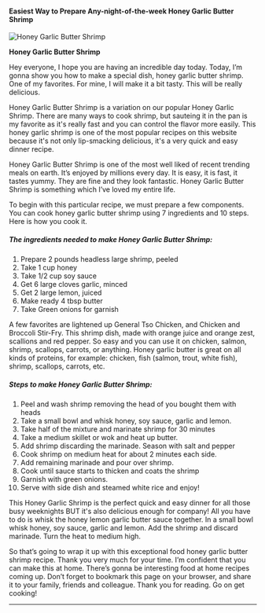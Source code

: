             

#### Easiest Way to Prepare Any-night-of-the-week Honey Garlic Butter Shrimp

![Honey Garlic Butter Shrimp](https://img-global.cpcdn.com/recipes/7ccfe1c8a10ced7b/751x532cq70/honey-garlic-butter-shrimp-recipe-main-photo.jpg)

**Honey Garlic Butter Shrimp**

Hey everyone, I hope you are having an incredible day today. Today, I’m gonna show you how to make a special dish, honey garlic butter shrimp. One of my favorites. For mine, I will make it a bit tasty. This will be really delicious.

Honey Garlic Butter Shrimp is a variation on our popular Honey Garlic Shrimp. There are many ways to cook shrimp, but sauteing it in the pan is my favorite as it's really fast and you can control the flavor more easily. This honey garlic shrimp is one of the most popular recipes on this website because it's not only lip-smacking delicious, it's a very quick and easy dinner recipe.

Honey Garlic Butter Shrimp is one of the most well liked of recent trending meals on earth. It’s enjoyed by millions every day. It is easy, it is fast, it tastes yummy. They are fine and they look fantastic. Honey Garlic Butter Shrimp is something which I’ve loved my entire life.

To begin with this particular recipe, we must prepare a few components. You can cook honey garlic butter shrimp using 7 ingredients and 10 steps. Here is how you cook it.

##### The ingredients needed to make Honey Garlic Butter Shrimp:

1.  Prepare 2 pounds headless large shrimp, peeled
2.  Take 1 cup honey
3.  Take 1/2 cup soy sauce
4.  Get 6 large cloves garlic, minced
5.  Get 2 large lemon, juiced
6.  Make ready 4 tbsp butter
7.  Take Green onions for garnish

A few favorites are lightened up General Tso Chicken, and Chicken and Broccoli Stir-Fry. This shrimp dish, made with orange juice and orange zest, scallions and red pepper. So easy and you can use it on chicken, salmon, shrimp, scallops, carrots, or anything. Honey garlic butter is great on all kinds of proteins, for example: chicken, fish (salmon, trout, white fish), shrimp, scallops, carrots, etc.

##### Steps to make Honey Garlic Butter Shrimp:

1.  Peel and wash shrimp removing the head of you bought them with heads
2.  Take a small bowl and whisk honey, soy sauce, garlic and lemon.
3.  Take half of the mixture and marinate shrimp for 30 minutes
4.  Take a medium skillet or wok and heat up butter.
5.  Add shrimp discarding the marinade. Season with salt and pepper
6.  Cook shrimp on medium heat for about 2 minutes each side.
7.  Add remaining marinade and pour over shrimp.
8.  Cook until sauce starts to thicken and coats the shrimp
9.  Garnish with green onions.
10.  Serve with side dish and steamed white rice and enjoy!

This Honey Garlic Shrimp is the perfect quick and easy dinner for all those busy weeknights BUT it's also delicious enough for company! All you have to do is whisk the honey lemon garlic butter sauce together. In a small bowl whisk honey, soy sauce, garlic and lemon. Add the shrimp and discard marinade. Turn the heat to medium high.

So that’s going to wrap it up with this exceptional food honey garlic butter shrimp recipe. Thank you very much for your time. I’m confident that you can make this at home. There’s gonna be interesting food at home recipes coming up. Don’t forget to bookmark this page on your browser, and share it to your family, friends and colleague. Thank you for reading. Go on get cooking!

* * *